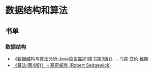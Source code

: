 # 数据结构和算法

## 书单

### 数据结构

+ [《数据结构与算法分析:Java语言描述(原书第3版)》 - 马克·艾伦·维斯](https://www.amazon.cn/dp/B01CNP0CG6/ref=pd_sim_14_9?_encoding=UTF8&psc=1&refRID=1BR41KSNPXDPQ71268KP)
+ [《算法(第4版)》 - 塞奇威克 (Robert Sedgewick)](https://www.amazon.cn/dp/B009OCFQ0O/ref=pd_sim_14_5?_encoding=UTF8&psc=1&refRID=CK51QCDN0Y91WGJ0WPFF)